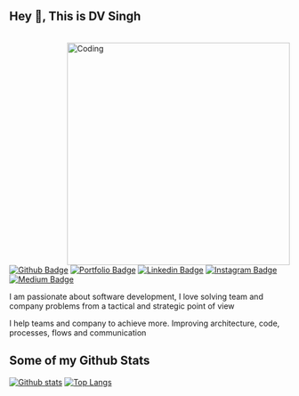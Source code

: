 ## Hey 👋, This is DV Singh

</br>
<img align="right" alt="Coding" width="400" src="https://media.giphy.com/media/Y4ak9Ki2GZCbJxAnJD/giphy.gif">
</br>

<!-- [![Gmail Badge](https://img.shields.io/badge/-dvsingh9@gmail.com-c14438?style=flat&logo=Gmail&logoColor=white&link=mailto:dvsingh9@gmail.com)](mailto:dvsingh9@gmail.com)  -->

<!-- [![Linkedin Badge](https://img.shields.io/badge?style=flat&logo=Linkedin&logoColor=white&link=https://www.linkedin.com/in/dvsingh9/)](https://www.linkedin.com/in/dvsingh9/)  -->

[![Github Badge](https://img.shields.io/badge/-dvsingh9-grey?style=flat&logo=github&logoColor=white&link=https://github.com/dvsingh9/)](https://www.github.com/dvsingh9/) 
[![Portfolio Badge](https://img.shields.io/badge/portfolio-web-blue?style=flat&link=dvsingh.me/)](dvsingh9.me./) 
[![Linkedin Badge](https://img.shields.io/badge/-dvsingh9-blue?style=flat-square&logo=Linkedin&logoColor=white&link=https://www.linkedin.com/in/dvsingh9/)](https://www.linkedin.com/in/dvsingh9/)
[![Instagram Badge](https://img.shields.io/badge/-dvsingh9-e4405f?style=flat-square&logo=Instagram&logoColor=white&link=https://www.instagram.com/dvsingh9/)](https://www.instagram.com/dvsingh9/)
[![Medium Badge](https://img.shields.io/badge/-@dvsingh9-03a57a?style=flat-square&labelColor=000000&logo=Medium&link=https://medium.com/@dvsingh9/)](https://medium.com/@dvsingh9)

<p align='left'>I am passionate about software development, I love solving team and company problems from a tactical and strategic point of view

I help teams and company to achieve more. Improving architecture, code, processes, flows and communication 
</p>

## Some of my Github Stats
 <!-- <p align=left> <img src=https://komarev.com/ghpvc/?username=dvsingh9 alt=dvsingh9 /> </p>  -->

[![Github stats](https://github-readme-stats.vercel.app/api?username=dvsingh9&show_icons=true&include_all_commits=true&count_private=true&hide=total_stars)](https://github.com/dvsingh9/github-readme-stats)
[![Top Langs](https://github-readme-stats.vercel.app/api/top-langs/?username=dvsingh9&layout=compact&langs_count=10)](https://github.com/dvsingh9/github-readme-stats) 
